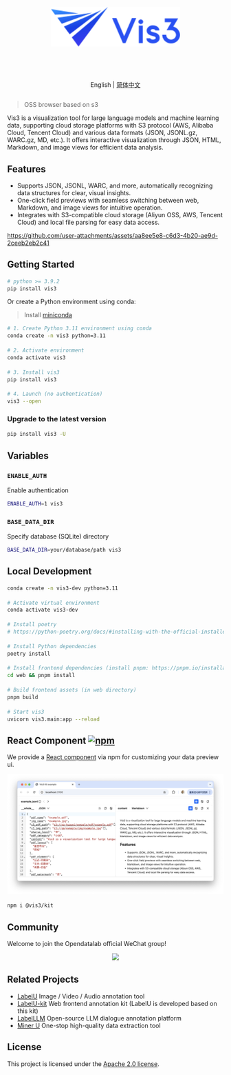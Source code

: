 <div align="center">
  <article style="display: flex; flex-direction: column; align-items: center; justify-content: center;">
    <p align="center"><img width="300" src="./web/app/src/assets/logo.svg" /></p>
    <h1 style="width: 100%; text-align: center;"></h1>
    <p align="center">
        English | <a href="./README_zh-CN.md" >简体中文</a>
    </p>
  </article>
</div>

> OSS browser based on s3

Vis3 is a visualization tool for large language models and machine learning data, supporting cloud storage platforms with S3 protocol (AWS, Alibaba Cloud, Tencent Cloud) and various data formats (JSON, JSONL.gz, WARC.gz, MD, etc.). It offers interactive visualization through JSON, HTML, Markdown, and image views for efficient data analysis.

## Features

- Supports JSON, JSONL, WARC, and more, automatically recognizing data structures for clear, visual insights.
- One-click field previews with seamless switching between web, Markdown, and image views for intuitive operation.
- Integrates with S3-compatible cloud storage (Aliyun OSS, AWS, Tencent Cloud) and local file parsing for easy data access.

https://github.com/user-attachments/assets/aa8ee5e8-c6d3-4b20-ae9d-2ceeb2eb2c41


## Getting Started

```bash
# python >= 3.9.2
pip install vis3
```

Or create a Python environment using conda:

> Install [miniconda](https://docs.conda.io/en/latest/miniconda.html)

```bash
# 1. Create Python 3.11 environment using conda
conda create -n vis3 python=3.11

# 2. Activate environment
conda activate vis3

# 3. Install vis3
pip install vis3

# 4. Launch (no authentication)
vis3 --open
```

### Upgrade to the latest version

```bash
pip install vis3 -U
```

## Variables

### `ENABLE_AUTH`

Enable authentication

```bash
ENABLE_AUTH=1 vis3
```

### `BASE_DATA_DIR`

Specify database (SQLite) directory

```bash
BASE_DATA_DIR=your/database/path vis3
```

## Local Development

```bash
conda create -n vis3-dev python=3.11

# Activate virtual environment
conda activate vis3-dev

# Install poetry
# https://python-poetry.org/docs/#installing-with-the-official-installer

# Install Python dependencies
poetry install

# Install frontend dependencies (install pnpm: https://pnpm.io/installation)
cd web && pnpm install

# Build frontend assets (in web directory)
pnpm build

# Start vis3
uvicorn vis3.main:app --reload
```

## React Component [![npm](https://img.shields.io/npm/v/%40vis3/kit.svg)](https://www.npmjs.com/package/@vis3/kit)

We provide a [React component](./web/packages/vis3-kit/) via npm for customizing your data preview ui.

![](./web/packages/vis3-kit/example/screenshot.png)

```bash
npm i @vis3/kit
```

## Community

Welcome to join the Opendatalab official WeChat group!

<p align="center">
<img style="width: 400px" src="https://user-images.githubusercontent.com/25022954/208374419-2dffb701-321a-4091-944d-5d913de79a15.jpg">
</p>

## Related Projects

- [LabelU](https://github.com/opendatalab/labelU) Image / Video / Audio annotation tool  
- [LabelU-kit](https://github.com/opendatalab/labelU-Kit) Web frontend annotation kit (LabelU is developed based on this kit)
- [LabelLLM](https://github.com/opendatalab/LabelLLM) Open-source LLM dialogue annotation platform
- [Miner U](https://github.com/opendatalab/MinerU) One-stop high-quality data extraction tool

## License

This project is licensed under the [Apache 2.0 license](./LICENSE).
